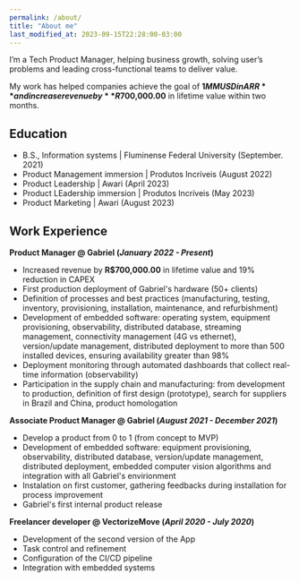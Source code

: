 ```yaml
---
permalink: /about/
title: "About me"
last_modified_at: 2023-09-15T22:28:00-03:00
---
```


I’m a Tech Product Manager, helping business growth, solving user’s problems and leading cross-functional teams to deliver value.

My work has helped companies achieve the goal of **$1MM USD in ARR** and increase revenue by **R$700,000.00** in lifetime value within two months.

## Education
* B.S., Information systems | Fluminense Federal University (September. 2021)
* Product Management immersion | Produtos Incríveis (August 2022)
* Product Leadership | Awari (April 2023)
* Product LEadership immersion | Produtos Incríveis (May 2023)
* Product Marketing | Awari (August 2023)

## Work Experience
**Product Manager @ Gabriel (_January 2022 - Present_)**
- Increased revenue by **R$700,000.00** in lifetime value and 19% reduction in CAPEX 
- First production deployment of Gabriel's hardware (50+ clients)
- Definition of processes and best practices (manufacturing, testing, inventory, provisioning, installation, maintenance, and refurbishment)
- Development of embedded software: operating system, equipment provisioning, observability, distributed database, streaming management, connectivity management (4G vs ethernet), version/update management, distributed deployment to more than 500 installed devices, ensuring availability greater than 98%
- Deployment monitoring through automated dashboards that collect real-time information (observability)
- Participation in the supply chain and manufacturing: from development to production, definition of first design (prototype), search for suppliers in Brazil and China, product homologation



**Associate Product Manager @ Gabriel (_August 2021 - December 2021_)**
- Develop a product from 0 to 1 (from concept to MVP)
- Development of embedded software: equipment provisioning, observability, distributed database, version/update management, distributed deployment, embedded computer vision algorithms and integration with all Gabriel's envirionment
- Instalation on first customer, gathering feedbacks during installation for process improvement
- Gabriel's first internal product release


**Freelancer developer @ VectorizeMove (_April 2020 - July 2020_)**
- Development of the second version of the App
- Task control and refinement
- Configuration of the CI/CD pipeline
- Integration with embedded systems
